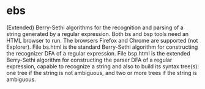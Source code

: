 # ebs
(Extended) Berry-Sethi algorithms for the recognition and parsing of a string generated by a regular expression.
Both bs and bsp tools need an HTML browser to run. The browsers Firefox and Chrome are supported (not Explorer).
File bs.html is the standard Berry-Sethi algorithm for constructing the recognizer DFA of a regular expression.
File bsp.html is the extended Berry-Sethi algorithm for constructing the parser DFA of a regular expression, capable to recognize a string and also to build its syntax tree(s): one tree if the string is not ambiguous, and two or more trees if the string is ambiguous.
